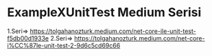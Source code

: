 # ExampleXUnitTest Medium Serisi
1.Seri=> https://tolgahanozturk.medium.com/net-core-ile-unit-test-f5db00d1933e
2.Seri=> https://tolgahanozturk.medium.com/net-core-i%CC%87le-unit-test-2-9d6c5cd69c66
